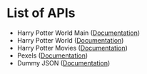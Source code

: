 # List of APIs

- Harry Potter World Main ([Documentation](https://github.com/fedeperin/potterapi?tab=readme-ov-file))
- Harry Potter World ([Documentation](https://hp-api.onrender.com/))
- Harry Potter Movies ([Documentation](https://api.potterdb.com/v1/movies))
- Pexels ([Documentation](https://www.pexels.com/api/documentation/))
- Dummy JSON ([Documentation](https://dummyjson.com/))
